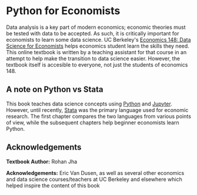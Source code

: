 # <a> Python for Economists </a>

Data analysis is a key part of modern economics; economic theories must be tested with data to be accepted. As such, it is critically important for economists to learn some data science. UC Berkeley's [Economics 148: Data Science for Economists](https://www.econ148.org/) helps economics student learn the skills they need. This online textbook is written by a teaching assistant for that course in an attempt to help make the transition to data science easier. However, the textbook itself is accesible to everyone, not just the students of economics 148.

## A note on Python vs Stata

This book teaches data science concepts using [Python](https://www.python.org/) and [Jupyter](https://jupyter.org/). However, until recently, [Stata](https://www.stata.com/) was the primary language used for economic research. The first chapter compares the two languages from various points of view, while the subsequent chapters help beginner economists learn Python.

## Acknowledgements

**Textbook Author:** Rohan Jha

**Acknowledgements:** Eric Van Dusen, as well as several other economics and data science courses/teachers at UC Berkeley and elsewhere which helped inspire the content of this book

<!-- ## License

This textbook is licensed under a [BSD 3-Clause License](https://github.com/ds-connectors/econ-models-textbook/blob/master/LICENSE). -->
